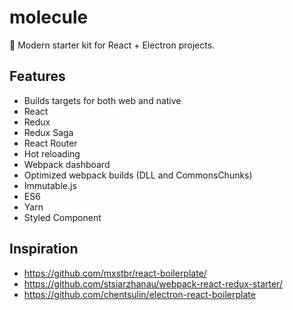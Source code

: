 # molecule

:rocket: Modern starter kit for React + Electron projects.

## Features

- Builds targets for both web and native
- React
- Redux
- Redux Saga
- React Router
- Hot reloading
- Webpack dashboard
- Optimized webpack builds (DLL and CommonsChunks)
- Immutable.js
- ES6
- Yarn
- Styled Component

## Inspiration

- https://github.com/mxstbr/react-boilerplate/
- https://github.com/stsiarzhanau/webpack-react-redux-starter/
- https://github.com/chentsulin/electron-react-boilerplate